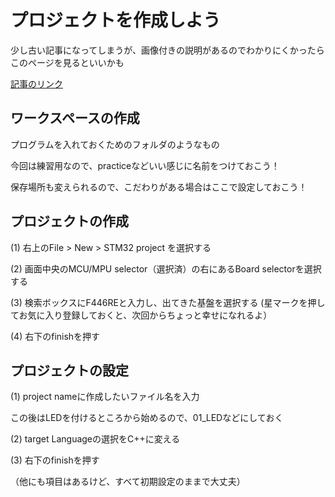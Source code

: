 # プロジェクトを作成しよう

少し古い記事になってしまうが、画像付きの説明があるのでわかりにくかったらこのページを見るといいかも

[記事のリンク](https://qiita.com/yosihisa/items/136bcc09c466227303a2#%E3%83%97%E3%83%AD%E3%82%B8%E3%82%A7%E3%82%AF%E3%83%88%E3%82%92%E4%BD%9C%E6%88%90%E3%81%97%E3%82%88%E3%81%86)

## ワークスペースの作成

プログラムを入れておくためのフォルダのようなもの

今回は練習用なので、practiceなどいい感じに名前をつけておこう！

保存場所も変えられるので、こだわりがある場合はここで設定しておこう！

## プロジェクトの作成

(1) 右上のFile > New > STM32 project を選択する

(2) 画面中央のMCU/MPU selector（選択済）の右にあるBoard selectorを選択する

(3) 検索ボックスにF446REと入力し、出てきた基盤を選択する
(星マークを押してお気に入り登録しておくと、次回からちょっと幸せになれるよ）

(4) 右下のfinishを押す

## プロジェクトの設定

(1) project nameに作成したいファイル名を入力

この後はLEDを付けるところから始めるので、01_LEDなどにしておく

(2) target Languageの選択をC++に変える

(3) 右下のfinishを押す

（他にも項目はあるけど、すべて初期設定のままで大丈夫）

